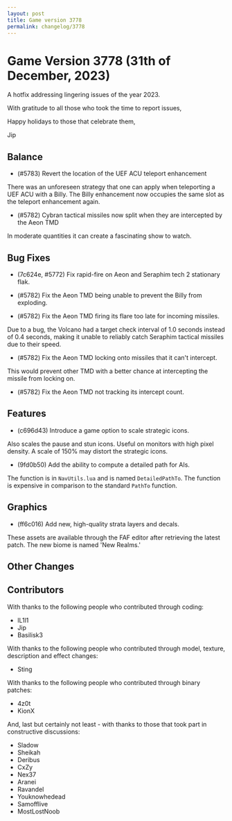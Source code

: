 ```yaml
---
layout: post
title: Game version 3778
permalink: changelog/3778
---
```


# Game Version 3778 (31th of December, 2023)

A hotfix addressing lingering issues of the year 2023.

With gratitude to all those who took the time to report issues,

Happy holidays to those that celebrate them,

Jip

## Balance

- (#5783) Revert the location of the UEF ACU teleport enhancement

There was an unforeseen strategy that one can apply when teleporting a UEF ACU with a Billy. The Billy enhancement now occupies the same slot as the teleport
enhancement again.

- (#5782) Cybran tactical missiles now split when they are intercepted by the Aeon TMD

In moderate quantities it can create a fascinating show to watch.

## Bug Fixes

- (7c624e, #5772) Fix rapid-fire on Aeon and Seraphim tech 2 stationary flak.

- (#5782) Fix the Aeon TMD being unable to prevent the Billy from exploding.

- (#5782) Fix the Aeon TMD firing its flare too late for incoming missiles.

Due to a bug, the Volcano had a target check interval of 1.0 seconds instead of 0.4 seconds, making it unable to reliably catch Seraphim tactical missiles due
to their speed.

- (#5782) Fix the Aeon TMD locking onto missiles that it can't intercept.

This would prevent other TMD with a better chance at intercepting the missile from locking on.

- (#5782) Fix the Aeon TMD not tracking its intercept count.

## Features

- (c696d43) Introduce a game option to scale strategic icons.

Also scales the pause and stun icons. Useful on monitors with high pixel density. A scale of 150% may distort the strategic icons.

- (9fd0b50) Add the ability to compute a detailed path for AIs.

The function is in `NavUtils.lua` and is named `DetailedPathTo`. The function is expensive in comparison to the standard `PathTo` function.

## Graphics

- (ff6c016) Add new, high-quality strata layers and decals.

These assets are available through the FAF editor after retrieving the latest patch. The new biome is named 'New Realms.'

## Other Changes

## Contributors

With thanks to the following people who contributed through coding:

- lL1l1
- Jip
- Basilisk3

With thanks to the following people who contributed through model, texture, description and effect changes:

- Sting

With thanks to the following people who contributed through binary patches:

- 4z0t
- KionX

And, last but certainly not least - with thanks to those that took part in constructive discussions:

- Sladow
- Sheikah
- Deribus
- CxZy
- Nex37
- Aranei
- Ravandel
- Youknowhedead
- Samofflive
- MostLostNoob
